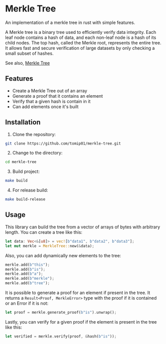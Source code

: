 # Merkle Tree 
An implementation of a merkle tree in rust with simple features.

A Merkle tree is a binary tree used to efficiently verify data integrity. Each leaf node contains a hash of data, and each non-leaf node is a hash of its child nodes. The top hash, called the Merkle root, represents the entire tree. It allows fast and secure verification of large datasets by only checking a small subset of hashes.

See also, [Merkle Tree](https://en.wikipedia.org/wiki/Merkle_tree)

## Features
* Create a Merkle Tree out of an array
* Generate a proof that it contains an element
* Verify that a given hash is contain in it
* Can add elements once it's built

## Installation
1. Clone the repository:
```bash
git clone https://github.com/tomip01/merkle-tree.git
```
2. Change to the directory:
```bash
cd merkle-tree
```
3. Build project:
```bash
make build
```
4. For release build:
```bash
make build-release
```

## Usage

This library can build the tree from a vector of arrays of bytes with arbitrary length. You can create a tree like this:

```rust
let data: Vec<&[u8]> = vec![b"data1", b"data2", b"data3"];
let mut merkle = MerkleTree::new(&data);
```

Also, you can add dynamically new elements to the tree:
```rust
merkle.add(b"this");
merkle.add(b"is");
merkle.add(b"a");
merkle.add(b"merkle");
merkle.add(b"tree");
```

It is possible to generate a proof for an element if present in the tree. It returns a `Result<Proof, MerkleError>` type with the proof if it is contained or an Error if it is not:
```rust
let proof = merkle.generate_proof(b"is").unwrap();
```

Lastly, you can verify for a given proof if the element is present in the tree like this:
```rust
let verified = merkle.verify(proof, &hash(b"is"));
```
